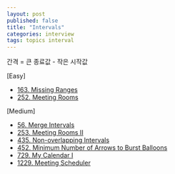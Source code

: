 ```yaml
---
layout: post
published: false
title: "Intervals"
categories: interview
tags: topics interval
---
```


간격 = 큰 종료값 - 작은 시작값

[Easy]
- [163. Missing Ranges](/interview/2023/06/19/missing-ranges/)
- [252. Meeting Rooms](/interview/2023/04/19/meeting-rooms/)

[Medium]
- [56. Merge Intervals](/interview/2023/04/16/merge-intervals/)
- [253. Meeting Rooms II](/interview/2023/04/18/meeting-rooms-ii/)
- [435. Non-overlapping Intervals](/interview/2023/06/20/non-overlapping-intervals/)
- [452. Minimum Number of Arrows to Burst Balloons](/interview/2023/05/30/minimum-number-of-arrows-to-burst-balloons/)
- [729. My Calendar I](/interview/2023/04/30/my-calendar-i/)
- [1229. Meeting Scheduler](/interview/2023/05/21/meeting-scheduler/)